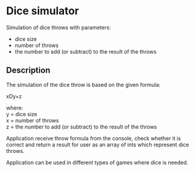 # Dice simulator
Simulation of dice throws with parameters: 
* dice size
* number of throws
* the number to add (or subtract) to the result of the throws

## Description
The simulation of the dice throw is based on the given formula:

xDy+z

where:\
y = dice size\
x = number of throws\
z = the number to add (or subtract) to the result of the throws


Application receive throw formula from the console, check whether it is correct and return a result for user as an array of ints which represent dice throws.

Application can be used in different types of games where dice is needed. 
